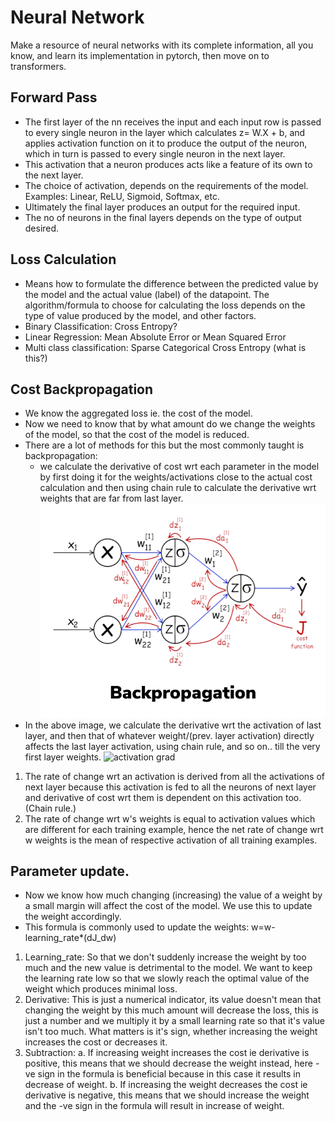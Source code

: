 # Neural Network
Make a resource of neural networks with its complete information, all you know, and learn its implementation in pytorch, then move on to transformers.

## Forward Pass
- The first layer of the nn receives the input and each input row is passed to every single neuron in the layer which calculates 
z= W.X + b, and applies activation function on it to produce the output of the neuron, which in turn is passed to every single neuron in the next layer.
- This activation that a neuron produces acts like a feature of its own to the next layer.
- The choice of activation, depends on the requirements of the model.
Examples: Linear, ReLU, Sigmoid, Softmax, etc.
- Ultimately the final layer produces an output for the required input.
- The no of neurons in the final layers depends on the type of output desired.

## Loss Calculation
- Means how to formulate the difference between the predicted value by the model and the actual value (label) of the datapoint.
The algorithm/formula to choose for calculating the loss depends on the type of value produced by the model, and other factors.
- Binary Classification: Cross Entropy?
- Linear Regression: Mean Absolute Error or Mean Squared Error
- Multi class classification: Sparse Categorical Cross Entropy (what is this?)  

## Cost Backpropagation
- We know the aggregated loss ie. the cost of the model.
- Now we need to know that by what amount do we change the weights of the model, so that the cost of the model is reduced.
- There are a lot of methods for this but the most commonly taught is backpropagation:
    - we calculate the derivative of cost wrt each parameter in the model by first doing it for the weights/activations close to the actual 
    cost calculation and then using chain rule to calculate the derivative wrt weights that are far from last layer.
    ![alt text](image.png)
- In the above image, we calculate the derivative wrt the activation of last layer, and then that of whatever weight/(prev. layer activation) directly affects the last layer activation, using chain rule, and so on.. till the very first layer weights.
![activation grad](https://prod-files-secure.s3.us-west-2.amazonaws.com/d52683c4-63cf-4bb1-8fd5-9c59a8961cdb/814e8ce5-54b8-416e-b144-2cbdf34825b3/Untitled.png)
1. The rate of change wrt an activation is derived from all the activations of next layer because this activation is fed to all the neurons of next layer and derivative of cost wrt them is dependent on this activation too.(Chain rule.)
2. The rate of change wrt w's weights is equal to activation values which are different for each training example, hence the net rate of change wrt w weights is the mean of respective activation of all training examples.

## Parameter update.
- Now we know how much changing (increasing) the value of a weight by a small margin will affect the cost of the model. We use this to update the weight accordingly. 
- This formula is commonly used to update the weights:
w=w-learning_rate*(dJ_dw)
1. Learning_rate: So that we don't suddenly increase the weight by too much and the new value is detrimental to the model. We want to keep the learning rate low so that we slowly reach the optimal value of the weight which produces minimal loss.
2. Derivative: This is just a numerical indicator, its value doesn't mean that changing the weight by this much amount will decrease the loss, this is just a number and we multiply it by a small learning rate so that it's value isn't too much. What matters is it's sign, whether increasing the weight increases the cost or decreases it.
3. Subtraction: 
a. If increasing weight increases the cost ie derivative is positive, this means that we should decrease the weight instead, here -ve sign in the formula is beneficial because in this case it results in decrease of weight. 
b. If increasing the weight decreases the cost ie derivative is negative, this means that we should increase the weight and the -ve sign in the formula will result in increase of weight.